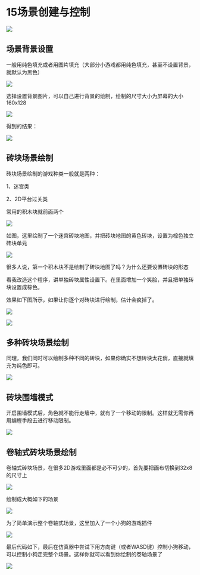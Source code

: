 # 15场景创建与控制

![](./image/c14_02.png)

## 场景背景设置

一般用纯色填充或者用图片填充（大部分小游戏都用纯色填充，甚至不设置背景，就默认为黑色）

![](./image/c14_01.png)

选择设置背景图片，可以自己进行背景的绘制，绘制的尺寸大小为屏幕的大小160x128

![](./image/c14_03.png)

得到的结果：

![](./image/c14_04.png)

## 砖块场景绘制

砖块场景绘制的游戏种类一般就是两种：

1、迷宫类

2、2D平台过关类

常用的积木块就前面两个

![](./image/c15_01.png)

如图，这里绘制了一个迷宫砖块地图，并把砖块地图的黄色砖块，设置为棕色独立砖块单元

![](./image/c15_02.png)

很多人说，第一个积木块不是绘制了砖块地图了吗？为什么还要设置砖块的形态

看我改造这个程序，讲单独砖块属性设置下。在里面增加一个笑脸，并且把单独砖块设置成棕色。

效果如下图所示，如果让你逐个对砖块进行绘制，估计会疯掉了。

![](./image/c15_03.png)

![](./image/c15_04.png)

## 多种砖块场景绘制

同理，我们同时可以绘制多种不同的砖块，如果你确实不想砖块太花俏，直接就填充为纯色即可。

![](./image/c15_05.png)

## 砖块围墙模式

开启围墙模式后，角色就不能行走墙中，就有了一个移动的限制。这样就无需你再用编程手段去进行移动限制。

![](./image/c15_06.png)

## 卷轴式砖块场景绘制

卷轴式砖块场景，在很多2D游戏里面都是必不可少的，首先要把画布切换到32x8的尺寸上

![](./image/c15_07.png)

绘制成大概如下的场景

![](./image/c15_08.png)

为了简单演示整个卷轴式场景，这里加入了一个小狗的游戏插件

![](./image/c15_10.png)

最后代码如下，最后在仿真器中尝试下用方向键（或者WASD键）控制小狗移动，可以控制小狗走完整个场景。这样你就可以看到你绘制的卷轴场景了

![](./image/c15_09.png)